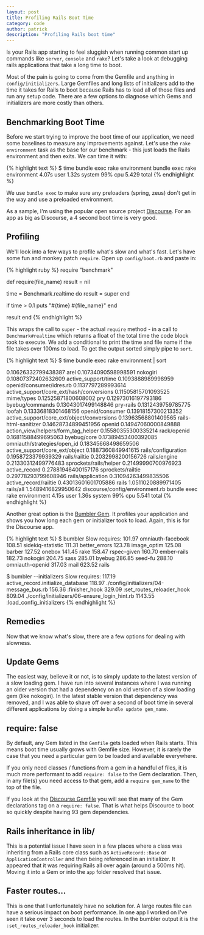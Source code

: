 ```yaml
---
layout: post
title: Profiling Rails Boot Time
category: code
author: patrick
description: "Profiling Rails boot time"
---
```


Is your Rails app starting to feel sluggish when running common start up
commands like `server`, `console` and `rake`?  Let's take a look at debugging
rails applications that take a long time to boot.

Most of the pain is going to come from the Gemfile and anything in
`config/initializers`. Large Gemfiles and long lists of initializers add to the
time it takes for Rails to boot because Rails has to load all of those files and
run any setup code. There are a few options to diagnose which Gems and
initializers are more costly than others.

## Benchmarking Boot Time

Before we start trying to improve the boot time of our application, we need some
baselines to measure any improvements against.  Let's use the `rake environment`
task as the base for our benchmark - this just loads the Rails environment and
then exits. We can time it with:

{% highlight text %}
$ time bundle exec rake environment
bundle exec rake environment  4.07s user 1.32s system 99% cpu 5.429 total
{% endhighlight %}

We use `bundle exec` to make sure any preloaders (spring, zeus) don't get in the
way and use a preloaded environment.

As a sample, I'm using the popular open source project
[Discourse](https://github.com/discourse/discourse). For an app as big as
Discourse, a 4 second boot time is very good.


## Profiling
We'll look into a few ways to profile what's slow and what's fast. Let's have some
fun and monkey patch `require`. Open up `config/boot.rb` and paste in:

{% highlight ruby %}
require "benchmark"

def require(file_name)
  result = nil

  time = Benchmark.realtime do
    result = super
  end

  if time > 0.1
    puts "#{time} #{file_name}"
  end

  result
end
{% endhighlight %}

This wraps the call to `super` - the actual `require` method - in a call to
`Benchmark#realtime` which returns a float of the total time the code
block took to execute. We add a conditional to print the time and file name if
the file takes over 100ms to load. To get the output sorted simply pipe to
`sort`.


{% highlight text %}
$ time bundle exec rake environment | sort

0.10626332799438387 arel
0.10734090598998591 nokogiri
0.10807372402632609 active_support/time
0.1093888989998959  openid/consumer/idres.rb
0.1137797289993614  active_support/core_ext/hash/conversions
0.11505815701093525 mime/types
0.12525871800608002 pry
0.12973016197793186 byebug/commands
0.13043017499148846 pry-rails
0.1312439759785775  loofah
0.13336818301468156 openid/consumer
0.13918157300213352 active_support/core_ext/object/conversions
0.13963568801409565 rails-html-sanitizer
0.14628734899451956 openid
0.14947060000849888 action_view/helpers/form_tag_helper
0.15580355300335214 rack/openid
0.16811588499695063 byebug/core
0.17389453400392085 omniauth/strategies/open_id
0.18345668498659506 active_support/core_ext/object
0.1887360849941615  rails/configuration
0.1958723379939329  rails/railtie
0.2032998200156726  rails/engine
0.21330312499776483 sprockets/rails/helper
0.21499990700976923 active_record
0.27881946400157176 sprockets/railtie
0.29778293799608946 rails/application
0.31094263499835506 active_record/railtie
0.43013601601705886 rails
1.0511020889971405  rails/all
1.5489416829950642 discourse/config/environment.rb
bundle exec rake environment  4.15s user 1.36s system 99% cpu 5.541 total
{% endhighlight %}


Another great option is the [Bumbler Gem](https://github.com/nevir/Bumbler). It
profiles your application and shows you how long each gem or initializer took to
load. Again, this is for the Discourse app.


{% highlight text %}
$ bumbler
Slow requires:
    101.97  omniauth-facebook
    108.51  sidekiq-statistic
    111.31  better_errors
    123.78  image_optim
    125.08  barber
    127.52  onebox
    141.45  rake
    158.47  rspec-given
    160.70  ember-rails
    182.73  nokogiri
    204.75  sass
    285.01  byebug
    286.85  seed-fu
    288.10  omniauth-openid
    317.03  mail
    623.52  rails

$ bumbler --initializers
Slow requires:
    117.19  active_record.initialize_database
    118.97  ./config/initializers/04-message_bus.rb
    156.36  :finisher_hook
    329.09  :set_routes_reloader_hook
    809.04  ./config/initializers/06-ensure_login_hint.rb
   1143.55  :load_config_initializers
{% endhighlight %}

## Remedies
Now that we know what's slow, there are a few options for dealing with slowness.

## Update Gems

The easiest way, believe it or not, is to simply update to the latest version of
a slow loading gem. I have run into several instances where I was running an
older version that had a dependency on an old version of a slow loading gem
(like nokogiri). In the latest stable version that dependency was removed, and
I was able to shave off over a second of boot time in several different
applications by doing a simple `bundle update gem_name`.

## require: false

By default, any Gem listed in the `Gemfile` gets loaded when Rails starts. This
means boot time usually grows with Gemfile size. However, it is rarely the case
that you need a particular gem to be loaded and available everywhere.

If you only need classes / functions from a gem in a handful of files, it is much
more performant to add `require: false` to the Gem declaration. Then, in any
file(s) you need access to that gem, add a `require gem_name` to the top of the
file.

If you look at the [Discourse
Gemfile](https://github.com/discourse/discourse/blob/master/Gemfile) you will
see that many of the Gem declarations tag on a `require: false`. That is
what helps Discource to boot so quickly despite having 93 gem dependencies.

## Rails inheritance in lib/

This is a potential issue I have seen in a few places where a class was
inheriting from a Rails core class such as `ActiveRecord::Base` or
`ApplicationController` and then being referenced in an initializer. It appeared
that it was requiring Rails all over again (around a 500ms hit). Moving it into
a Gem or into the `app` folder resolved that issue.

## Faster routes...
This is one that I unfortunately have no solution for. A large routes file can
have a serious impact on boot performance. In one app I worked on I've seen it
take over 3 seconds to load the routes. In the bumbler output it is the
`:set_routes_reloader_hook` initializer.
